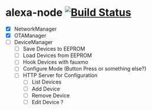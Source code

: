 # alexa-node [![Build Status](https://travis-ci.org/rpidanny/alexa-node.svg?branch=develop)](https://travis-ci.org/rpidanny/alexa-node)

- [x] NetworkManager
- [x] OTAManager
- [ ] DeviceManager
  - [ ] Save Devices to EEPROM
  - [ ] Load Devices from EEPROM
  - [ ] Hook Devices with fauxmo
  - [ ] Configure Mode (Button Press or something else?)
  - [ ] HTTP Server for Configuration
    - [ ] List Devices
    - [ ] Add Device
    - [ ] Remove Device
    - [ ] Edit Device ?